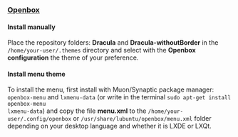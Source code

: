 ### [Openbox](http://openbox.org/wiki/Main_Page)

#### Install manually

Place the repository folders: **Dracula** and **Dracula-withoutBorder** in the <code>/home/your-user/.themes</code> directory and select with the **Openbox configuration** the theme of your preference.

#### Install menu theme

To install the menu, first install with Muon/Synaptic package manager: <code>openbox-menu</code> and <code>lxmenu-data</code> (or write in the terminal <code>sudo apt-get install openbox-menu lxmenu-data</code>) and copy the file **menu.xml** to the <code>/home/your-user/.config/openbox</code> or <code>/usr/share/lubuntu/openbox/menu.xml</code> folder depending on your desktop language and whether it is LXDE or LXQt. 
```

